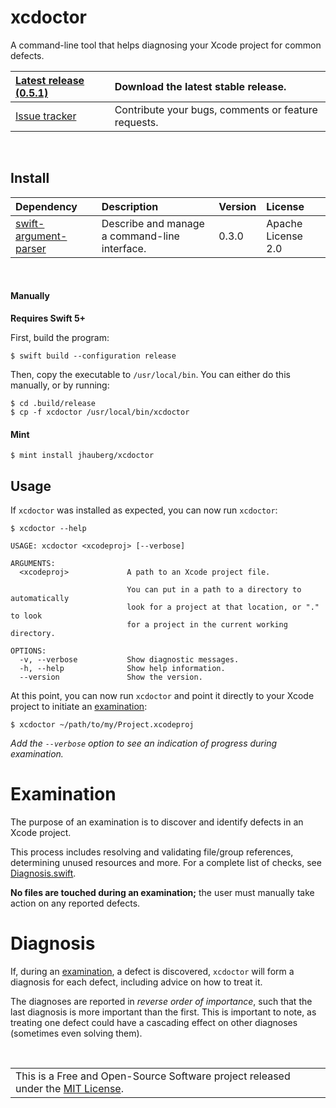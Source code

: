 # xcdoctor

A command-line tool that helps diagnosing your Xcode project for common defects.

| [Latest release (0.5.1)](https://github.com/jhauberg/xcdoctor/releases/tag/0.5.1) | Download the latest stable release.                 |
| :-------------------------------------------------------------------------------- | :-------------------------------------------------- |
| [Issue tracker](https://github.com/jhauberg/xcdoctor/issues)                      | Contribute your bugs, comments or feature requests. |

<br />

## Install

| Dependency                                                              | Description                                   | Version | License            |
| :---------------------------------------------------------------------- | :-------------------------------------------- | :------ | :----------------- |
| [swift-argument-parser](https://github.com/apple/swift-argument-parser) | Describe and manage a command-line interface. | 0.3.0   | Apache License 2.0 |

<br />

#### Manually

**Requires Swift 5+**

First, build the program:

```shell
$ swift build --configuration release
```

Then, copy the executable to `/usr/local/bin`. You can either do this manually, or by running:

```shell
$ cd .build/release
$ cp -f xcdoctor /usr/local/bin/xcdoctor
```

#### Mint

```shell
$ mint install jhauberg/xcdoctor
```

## Usage

If `xcdoctor` was installed as expected, you can now run `xcdoctor`:

```shell
$ xcdoctor --help
```
```console
USAGE: xcdoctor <xcodeproj> [--verbose]

ARGUMENTS:
  <xcodeproj>             A path to an Xcode project file.

                          You can put in a path to a directory to automatically
                          look for a project at that location, or "." to look
                          for a project in the current working directory.

OPTIONS:
  -v, --verbose           Show diagnostic messages.
  -h, --help              Show help information.
  --version               Show the version.
```

At this point, you can now run `xcdoctor` and point it directly to your Xcode project to initiate an [examination](#examination):

```shell
$ xcdoctor ~/path/to/my/Project.xcodeproj
```

*Add the `--verbose` option to see an indication of progress during examination.*

# Examination

The purpose of an examination is to discover and identify defects in an Xcode project.

This process includes resolving and validating file/group references, determining unused resources and more. For a complete list of checks, see [Diagnosis.swift](https://github.com/jhauberg/xcdoctor/blob/master/Sources/XCDoctor/Diagnosis.swift#L14-L49).

**No files are touched during an examination;** the user must manually take action on any reported defects.

# Diagnosis

If, during an [examination](#examination), a defect is discovered, `xcdoctor` will form a diagnosis for each defect, including advice on how to treat it.

The diagnoses are reported in _reverse order of importance_, such that the last diagnosis is more important than the first. This is important to note, as treating one defect could have a cascading effect on other diagnoses (sometimes even solving them).

<br />

<table>
  <tr>
    <td>
      This is a Free and Open-Source Software project released under the <a href="LICENSE">MIT License</a>.
    </td>
  </tr>
</table>
